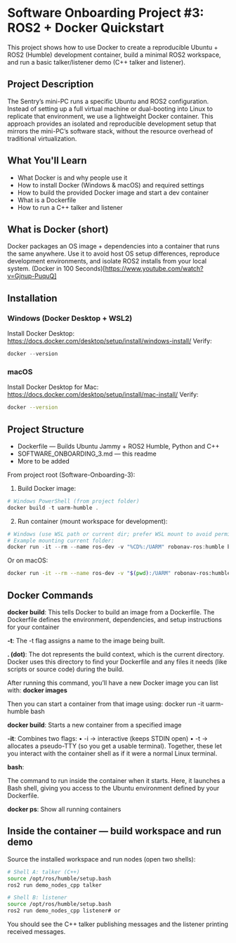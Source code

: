 # Software Onboarding Project #3: ROS2 + Docker Quickstart

This project shows how to use Docker to create a reproducible Ubuntu + ROS2 (Humble) development container, build a minimal ROS2 workspace, and run a basic talker/listener demo (C++ talker and listener).

## Project Description
The Sentry’s mini-PC runs a specific Ubuntu and ROS2 configuration. Instead of setting up a full virtual machine or dual-booting into Linux to replicate that environment, we use a lightweight Docker container. This approach provides an isolated and reproducible development setup that mirrors the mini-PC’s software stack, without the resource overhead of traditional virtualization.


## What You'll Learn
- What Docker is and why people use it
- How to install Docker (Windows & macOS) and required settings  
- How to build the provided Docker image and start a dev container  
- What is a Dockerfile
- How to run a C++ talker and listener

## What is Docker (short)
Docker packages an OS image + dependencies into a container that runs the same anywhere. Use it to avoid host OS setup differences, reproduce development environments, and isolate ROS2 installs from your local system.
(Docker in 100 Seconds)[https://www.youtube.com/watch?v=Gjnup-PuquQ]

## Installation

### Windows (Docker Desktop + WSL2)
Install Docker Desktop: https://docs.docker.com/desktop/setup/install/windows-install/
Verify:
```powershell
docker --version
```

### macOS
Install Docker Desktop for Mac: https://docs.docker.com/desktop/setup/install/mac-install/
Verify:
```bash
docker --version
```


## Project Structure
- Dockerfile — Builds Ubuntu Jammy + ROS2 Humble, Python and C++
- SOFTWARE_ONBOARDING_3.md — this readme
- More to be added

From project root (Software-Onboarding-3):

1. Build Docker image:
```powershell
# Windows PowerShell (from project folder)
docker build -t uarm-humble .
```

2. Run container (mount workspace for development):
```powershell
# Windows (use WSL path or current dir; prefer WSL mount to avoid permissions)
# Example mounting current folder:
docker run -it --rm --name ros-dev -v "%CD%:/UARM" robonav-ros:humble bash
```
Or on macOS:
```bash
docker run -it --rm --name ros-dev -v "$(pwd):/UARM" robonav-ros:humble bash
```

## Docker Commands

**docker build**: 
This tells Docker to build an image from a Dockerfile. The Dockerfile defines the environment, dependencies, and setup instructions for your container

**-t**:
The -t flag assigns a name to the image being built.


**. (dot)**:
The dot represents the build context, which is the current directory. Docker uses this directory to find your Dockerfile and any files it needs (like scripts or source code) during the build.


After running this command, you’ll have a new Docker image you can list with:
**docker images**

Then you can start a container from that image using:
docker run -it uarm-humble bash

**docker build**:
Starts a new container from a specified image

**-it**:
Combines two flags:
• -i → interactive (keeps STDIN open)
• -t → allocates a pseudo-TTY (so you get a usable terminal).
Together, these let you interact with the container shell as if it were a normal Linux terminal.

**bash**:

The command to run inside the container when it starts. Here, it launches a Bash shell, giving you access to the Ubuntu environment defined by your Dockerfile.

**docker ps**:
Show all running containers



## Inside the container — build workspace and run demo

Source the installed workspace and run nodes (open two shells):
```bash
# Shell A: talker (C++)
source /opt/ros/humble/setup.bash
ros2 run demo_nodes_cpp talker

# Shell B: listener 
source /opt/ros/humble/setup.bash
ros2 run demo_nodes_cpp listener# or

```

You should see the C++ talker publishing messages and the listener printing received messages.



